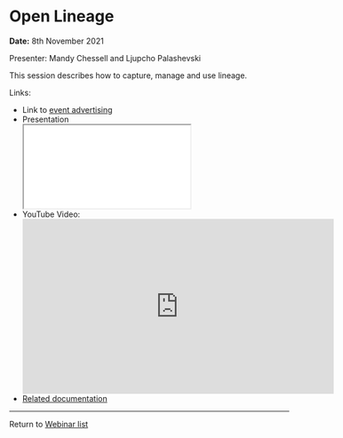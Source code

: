 <!-- SPDX-License-Identifier: CC-BY-4.0 -->
<!-- Copyright Contributors to the ODPi Egeria project 2020. -->

# Open Lineage

**Date:** 8th November 2021

Presenter: Mandy Chessell and Ljupcho Palashevski

This session describes how to capture, manage and use lineage.

Links:

* Link to [event advertising](https://lfaidata.foundation/blog/2021/11/05/please-join-us-for-the-next-egeria-webinar-november-8th/)
* Presentation
  <div class="video-wrapper">
  <iframe src="./Egeria%20Webinar,%20Open%20Lineage,%208th%20November%202021.pdf"></iframe>
  </div>
* YouTube Video:
  <div class="video-wrapper">
  <iframe width="560" height="315" src="https://www.youtube.com/embed/-LzTdt7NPDY" title="Egeria's Open Lineage - November 2021" frameborder="0" allow="accelerometer; autoplay; clipboard-write; encrypted-media; gyroscope; picture-in-picture" allowfullscreen></iframe>
  </div>   
* [Related documentation](/egeria-docs/features/lineage-management/overview)

----
Return to [Webinar list](..)
